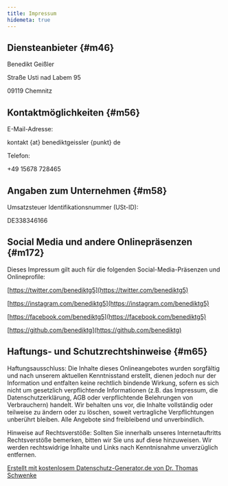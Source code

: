 ```yaml
---
title: Impressum
hidemeta: true
---
```


## Diensteanbieter {#m46}

Benedikt Geißler

Straße Usti nad Labem 95

09119 Chemnitz

## Kontaktmöglichkeiten {#m56}

E-Mail-Adresse:

kontakt {at} benediktgeissler {punkt} de

Telefon:

+49 15678 728465

## Angaben zum Unternehmen {#m58}

Umsatzsteuer Identifikationsnummer (USt-ID):

DE338346166

## Social Media und andere Onlinepräsenzen {#m172}

Dieses Impressum gilt auch für die folgenden Social-Media-Präsenzen und
Onlineprofile:

[https://twitter.com/benediktg5](https://twitter.com/benediktg5)

[https://instagram.com/benediktg5](https://instagram.com/benediktg5)

[https://facebook.com/benediktg5](https://facebook.com/benediktg5)

[https://github.com/benediktg](https://github.com/benediktg)

## Haftungs- und Schutzrechtshinweise {#m65}

Haftungsausschluss: Die Inhalte dieses Onlineangebotes wurden sorgfältig
und nach unserem aktuellen Kenntnisstand erstellt, dienen jedoch nur der
Information und entfalten keine rechtlich bindende Wirkung, sofern es
sich nicht um gesetzlich verpflichtende Informationen (z.B. das
Impressum, die Datenschutzerklärung, AGB oder verpflichtende Belehrungen
von Verbrauchern) handelt. Wir behalten uns vor, die Inhalte vollständig
oder teilweise zu ändern oder zu löschen, soweit vertragliche
Verpflichtungen unberührt bleiben. Alle Angebote sind freibleibend und
unverbindlich.

Hinweise auf Rechtsverstöße: Sollten Sie innerhalb unseres
Internetauftritts Rechtsverstöße bemerken, bitten wir Sie uns auf diese
hinzuweisen. Wir werden rechtswidrige Inhalte und Links nach
Kenntnisnahme unverzüglich entfernen.

[Erstellt mit kostenlosem Datenschutz-Generator.de von Dr. Thomas
Schwenke](https://datenschutz-generator.de/ "Rechtstext von Dr. Schwenke - für weitere Informationen bitte anklicken.")
